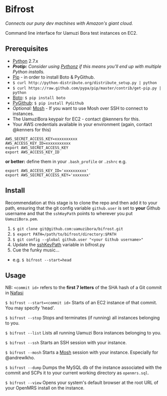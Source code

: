 # Bifrost

_Connects our puny dev machines with Amazon's giant cloud._

Command line interface for Uamuzi Bora test instances on EC2.

## Prerequisites

 * [Python](http://www.python.org/download/) 2.7.x
  * _**Protip:** Consider using [Pythonz](https://github.com/saghul/pythonz) if this means you'll end up with multiple Python installs._
 * [Pip](http://www.pip-installer.org/en/latest/installing.html) - in order to install Boto & PyGithub.
  * `$ curl http://python-distribute.org/distribute_setup.py | python`
  * `$ curl https://raw.github.com/pypa/pip/master/contrib/get-pip.py | python`
 * [Boto](https://github.com/boto/boto): `$ pip install boto`
 * [PyGithub](https://github.com/jacquev6/PyGithub): `$ pip install PyGithub`
 * _Optional:_ [Mosh](http://mosh.mit.edu) - If you want to use Mosh over SSH to connect to instances.
 * The UamuziBora keypair for EC2 - contact @kenners for this.
 * Your AWS credentials available in your environment (again, contact @kenners for this)

```shell
AWS_SECRET_ACCESS_KEY=xxxxxxxxxx
AWS_ACCESS_KEY_ID=xxxxxxxxxxx
export AWS_SECRET_ACCESS_KEY
export AWS_ACCESS_KEY_ID
```

**or better:** define them in your `.bash_profile` or `.zshrc` e.g.
```shell
export AWS_ACCESS_KEY_ID='xxxxxxxxxx'
export AWS_SECRET_ACCESS_KEY='xxxxxxx'
```

## Install

Recommendation at this stage is to clone the repo and then add it to your path, ensuring that the git config variable `github.user` is set to **your** Github username and that the `sshKeyPath` points to wherever you put `UamuziBora.pem`.

 1. `$ git clone git@github.com:uamuzibora/bifrost.git`
 2. `$ export PATH=/path/to/bifrost/directory:$PATH`
 3. `$ git config --global github.user "<your Github username>"`
 4. Update the [sshKeyPath](https://github.com/uamuzibora/bifrost/blob/add-bifrost-start/bifrost.py#L15) variable in bifrost.py
 5. Cue the funky music...
  * e.g. `$ bifrost --start=head`

## Usage

NB: `<commit id>` refers to the **first 7 letters** of the SHA hash of a Git commit in [Nafasi](https://github.com/uamuzibora/nafasi)

`$ bifrost --start=<commit id>` Starts of an EC2 instance of that commit. You may specify 'head'.

`$ bifrost --stop` Stops and terminates (if running) all instances belonging to you.

`$ bifrost --list` Lists all running Uamuzi Bora instances belonging to you.

`$ bifrost --ssh` Starts an SSH session with your instance.

`$ bifrost --mosh` Starts a [Mosh](http://mosh.mit.edu) session with your instance. Especially for @andrewlkho.

`$ bifrost --dump` Dumps the MySQL db of the instance associated with the commit and SCPs it to your current working directory as `openmrs.sql`.

`$ bifrost --view` Opens your system's default browser at the root URL of your OpenMRS install on the instance.
